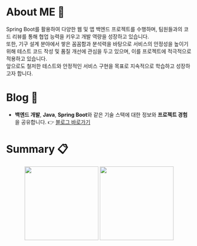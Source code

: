 # About ME 👋 
Spring Boot를 활용하여 다양한 웹 및 앱 백엔드 프로젝트를 수행하며, 팀원들과의 코드 리뷰를 통해 협업 능력을 키우고 개발 역량을 성장하고 있습니다. <br>
또한, 기구 설계 분야에서 쌓은 꼼꼼함과 분석력을 바탕으로 서비스의 안정성을 높이기 위해 테스트 코드 작성 및 품질 개선에 관심을 두고 있으며, 이를 프로젝트에 적극적으로 적용하고 있습니다. <br>
앞으로도 철저한 테스트와 안정적인 서비스 구현을 목표로 지속적으로 학습하고 성장하고자 합니다.

# Blog 🏫
* **백엔드 개발**, **Java**, **Spring Boot**와 같은 기술 스택에 대한 정보와 **프로젝트 경험**을 공유합니다.
👉 [블로그 바로가기](https://w-llama.tistory.com/)

# Summary 📋

<div align="center">
    <img src="https://github-readme-stats.vercel.app/api/top-langs/?username=W-llama&layout=donut" style="height: 200px;">
    <img src="https://github-readme-stats.vercel.app/api?username=W-llama&show_icons=true" style="height: 200px;">
</div>
